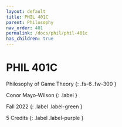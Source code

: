 ```yaml
---
layout: default
title: PHIL 401C
parent: Philosophy
nav_order: 401
permalink: /docs/phil/phil-401c
has_children: true
---
```


# PHIL 401C

Philosophy of Game Theory
{: .fs-6 .fw-300 }

Conor Mayo-Wilson
{: .label }

Fall 2022
{: .label .label-green }

5 Credits
{: .label .label-purple }
